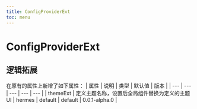 ```yaml
---
title: ConfigProviderExt
toc: menu
---
```


# ConfigProviderExt

## 逻辑拓展
在原有的属性上新增了如下属性：
| 属性 | 说明 | 类型 | 默认值 | 版本 |
| --- | --- | --- | --- | --- |
| themeExt | 定义主题名称，设置后全局组件替换为定义的主题UI | hermes | default | default | 0.0.1-alpha.0 |

